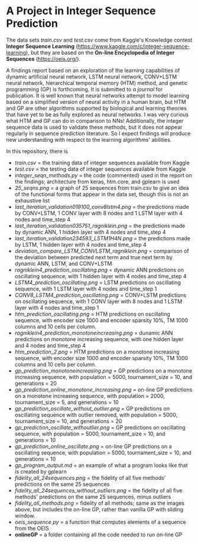 # A Project in Integer Sequence Prediction

The data sets *train.csv* and *test.csv* come from Kaggle's Knowledge contest **Integer Sequence Learning** (https://www.kaggle.com/c/integer-sequence-learning), but they are based on the **On-line Encyclopedia of Integer Sequences** (https://oeis.org/).  

A findings report based on an exploration of the learning capabilities of dynamic artificial neural network, LSTM neural network, CONV+LSTM neural network, hierarchical temporal memory (HTM) method, and genetic programming (GP) is forthcoming.  It is submitted to *a journal* for publication.  It is well known that neural networks attempt to model learning based on a simplified version of neural activity in a human brain, but HTM and GP are other algorithms supported by biological and learning theories that have yet to be as fully explored as neural networks.  I was very curious what HTM and GP can do in comparison to NNs!  Additionally, the integer sequence data is used to validate these methods, but it does not appear regularly in sequence prediction literature.  So I expect findings will produce new understanding with respect to the learning algorithms' abilities.

In this repository, there is 

* *train.csv* = the training data of integer sequences available from Kaggle
* *test.csv* = the testing data of integer sequences available from Kaggle
* *integer_seqn_methods.py* = the code (commented) used in the report on the findings; architecture from keras, htm.core, and gplearn is used  
* *25_seqns.png* = a graph of 25 sequences from train.csv to give an idea of the functional forms that appear in the data set, though this is not an exhaustive list 
* *last_iteration_validation019100_conv8lstm4.png* = the predictions made by CONV+LSTM, 1 CONV layer with 8 nodes and 1 LSTM layer with 4 nodes and time_step 4
* *last_iteration_validation035751_ragniklein.png* = the predictions made by dynamic ANN, 1 hidden layer with 4 nodes and time_step 4
* *last_iteration_validation234593_LSTM1H4N.png* = the predictions made by LSTM, 1 hidden layer with 4 nodes and time_step 4
* *deviation_compare_LSTM_CONVLSTM_ragniklein.png* = comparison of the deviation between predicted next term and true next term by dynamic ANN, LSTM, and CONV+LSTM
* *ragniklein4_prediction_oscillating.png* = dynamic ANN predictions on oscillating sequence, with 1 hidden layer with 4 nodes and time_step 4
* *LSTM4_prediction_oscillating.png* = LSTM predictions on oscillating sequence, with 1 LSTM layer with 4 nodes and time_step 1
* *CONV8_LSTM4_prediction_oscillating.png* = CONV+LSTM predictions on oscillating sequence, with 1 CONV layer with 8 nodes and 1 LSTM layer with 4 nodes and time_step 1
* *htm_prediction_oscillating.png* = HTM predictions on oscillating sequence, with encoder size 1000 and encoder sparsity 10%, TM 1000 columns and 10 cells per column.
* *ragniklein4_prediction_monotoneincreasing.png* = dunamic ANN predictions on monotone increasing sequence, with one hidden layer and 4 nodes and time_step 4
* *htm_prediction_2.png* = HTM predictions on a monotone increasing sequence, with encoder size 1000 and encoder sparsity 10%, TM 1000 columns and 10 cells per column.
* *gp_prediction_monotoneincreasing.png* = GP predictions on a monotone increasing sequence, with population = 5000, tournament_size = 10, and generations = 20
* *gp_prediction_online_monotone_increasing.png* = on-line GP predictions on a monotone increasing sequence, with population = 2000, tournament_size = 5, and generations = 10
* *gp_prediction_oscillate_without_outlier.png* = GP predictions on oscillating sequence with outlier removed, with population = 5000, tournament_size = 10, and generations = 20
* *gp_prediction_oscillate_withoutlier.png* = GP predictions on oscillating sequence, with population = 5000, tournament_size = 10, and generations = 10
* *gp_prediction_online_oscillate.png* = on-line GP predictions on a oscillating sequence, with population = 5000, tournament_size = 10, and generations = 10
* *gp_program_output.md* = an example of what a program looks like that is created by gplearn
* *fidelity_all_24sequences.png* = the fidelity of all five methods' predictions on the same 25 sequences
* *fidelity_all_24sequences_without_outliers.png* = the fidelity of all five methods' predictions on the same 25 sequences, minus outliers
* *fidelity_all_methods.png* = fidelity of all methods; same as the images above, but includes the on-line GP, rather than vanilla GP with sliding window.
* *oeis_sequence.py* = a function that computes elements of a sequence from the OEIS
* **onlineGP** = a folder containing all the code needed to run on-line GP
    

